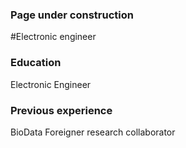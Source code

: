### Page under construction

#Electronic engineer

### Education
Electronic Engineer

### Previous experience
BioData Foreigner research collaborator
